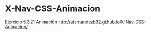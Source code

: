 # X-Nav-CSS-Animacion
Ejercicio 5.3.21 Animación
http://afernandezb92.github.io/X-Nav-CSS-Animacion/
